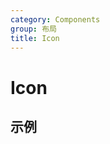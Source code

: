 ```yaml
---
category: Components
group: 布局
title: Icon
---
```


# Icon

## 示例

<code src="./demos/demo1.jsx"></code>
